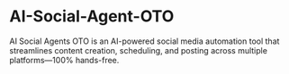 # AI-Social-Agent-OTO
 AI Social Agents OTO is an AI-powered social media automation tool that streamlines content creation, scheduling, and posting across multiple platforms—100% hands-free. 
